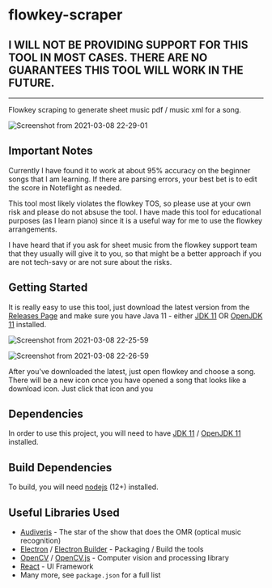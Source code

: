# flowkey-scraper

## I WILL NOT BE PROVIDING SUPPORT FOR THIS TOOL IN MOST CASES. THERE ARE NO GUARANTEES THIS TOOL WILL WORK IN THE FUTURE.

---

Flowkey scraping to generate sheet music pdf / music xml for a song.

![Screenshot from 2021-03-08 22-29-01](https://user-images.githubusercontent.com/8282413/110428335-f2473980-805d-11eb-80ef-329d0d868e4b.png)

## Important Notes

Currently I have found it to work at about 95% accuracy on the beginner songs that I am learning. If there are parsing errors, your best bet is to edit the score in Noteflight as needed.

This tool most likely violates the flowkey TOS, so please use at your own risk and please do not absuse the tool. I have made this tool for educational purposes (as I learn piano) since it is a useful way for me to use the flowkey arrangements.

I have heard that if you ask for sheet music from the flowkey support team that they usually will give it to you, so that might be a better approach if you are not tech-savy or are not sure about the risks.

## Getting Started

It is really easy to use this tool, just download the latest version from the [Releases Page](https://github.com/amcolash/flowkey-scraper/releases) and make sure you have Java 11 - either [JDK 11](https://www.oracle.com/java/technologies/javase-jdk11-downloads.html) OR [OpenJDK 11](https://openjdk.java.net/projects/jdk/11/) installed.

![Screenshot from 2021-03-08 22-25-59](https://user-images.githubusercontent.com/8282413/110428331-f1160c80-805d-11eb-8640-42068c32e009.png)

![Screenshot from 2021-03-08 22-26-59](https://user-images.githubusercontent.com/8282413/110428333-f1aea300-805d-11eb-9597-50e8c08bf9b8.png)

After you've downloaded the latest, just open flowkey and choose a song. There will be a new icon once you have opened a song that looks like a download icon. Just click that icon and you

## Dependencies

In order to use this project, you will need to have [JDK 11](https://www.oracle.com/java/technologies/javase-jdk11-downloads.html) / [OpenJDK 11](https://openjdk.java.net/projects/jdk/11/) installed.

## Build Dependencies

To build, you will need [nodejs](https://nodejs.org/en/) (12+) installed.

## Useful Libraries Used

- [Audiveris](https://github.com/Audiveris/audiveris) - The star of the show that does the OMR (optical music recognition)
- [Electron](https://www.electronjs.org/) / [Electron Builder](https://www.electron.build/) - Packaging / Build the tools
- [OpenCV](https://opencv.org) / [OpenCV.js](https://docs.opencv.org/3.4/d5/d10/tutorial_js_root.html) - Computer vision and processing library
- [React](https://reactjs.org/) - UI Framework
- Many more, see `package.json` for a full list
